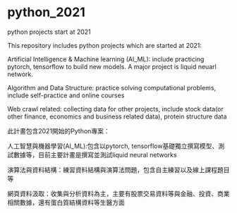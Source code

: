 # python_2021
python projects start at 2021

This repository includes python projects which are started at 2021:

Artificial Intelligence & Machine learning (AI_ML): include practicing pytorch, tensorflow to build new models. A major project is liquid neuarl network.

Algorithm and Data Structure: practice solving computational problems, include self-practice and online courses 

Web crawl related: collecting data for other projects, include stock data(or other finance, economics and business related data), protein structure data


此計畫包含2021開始的Python專案：

人工智慧與機器學習(AI_ML):包含以pytorch, tensorflow基礎獨立撰寫模型、測試數據等，目前主要計畫是撰寫並測試liquid neural networks

演算法與資料結構：練習資料結構與演算法問題，包含自主練習以及線上課程題目等

網頁資料汲取：收集與分析資料為主，主要有股票交易資料等與金融、投資、商業相關數據，還有蛋白質結構資料等生醫方面
